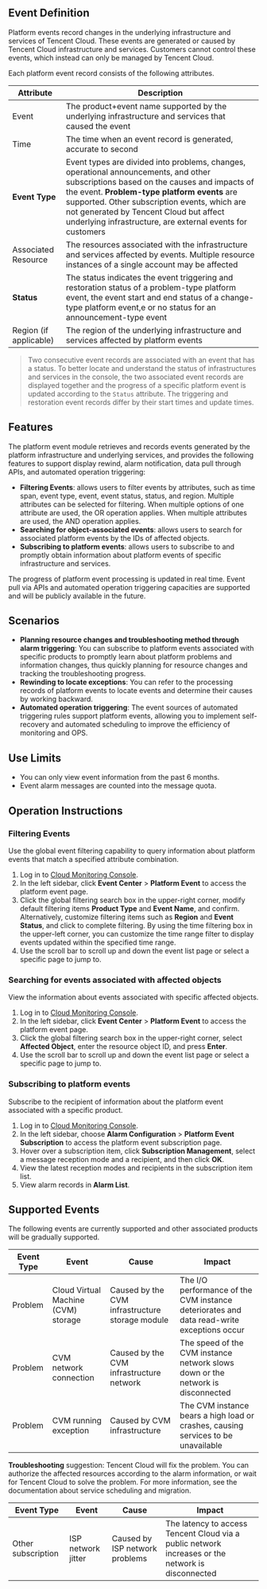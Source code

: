 ## Event Definition
Platform events record changes in the underlying infrastructure and services of Tencent Cloud. These events are generated or caused by Tencent Cloud infrastructure and services. Customers cannot control these events, which instead can only be managed by Tencent Cloud.

Each platform event record consists of the following attributes.

| Attribute | Description |
| -------- | ---------------------------------------- |
| Event | The product+event name supported by the underlying infrastructure and services that caused the event |
| Time | The time when an event record is generated, accurate to second |
| **Event Type** | Event types are divided into problems, changes, operational announcements, and other subscriptions based on the causes and impacts of the event. **Problem-type platform events** are supported. Other subscription events, which are not generated by Tencent Cloud but affect underlying infrastructure, are external events for customers |
| Associated Resource | The resources associated with the infrastructure and services affected by events. Multiple resource instances of a single account may be affected |
| **Status** | The status indicates the event triggering and restoration status of a problem-type platform event, the event start and end status of a change-type platform event,e or no status for an announcement-type event |
| Region (if applicable) | The region of the underlying infrastructure and services affected by platform events |

> Two consecutive event records are associated with an event that has a status. To better locate and understand the status of infrastructures and services in the console, the two associated event records are displayed together and the progress of a specific platform event is updated according to the `Status` attribute. The triggering and restoration event records differ by their start times and update times.



## Features
The platform event module retrieves and records events generated by the platform infrastructure and underlying services, and provides the following features to support display rewind, alarm notification, data pull through APIs, and automated operation triggering:
- **Filtering Events**: allows users to filter events by attributes, such as time span, event type, event, event status, status, and region. Multiple attributes can be selected for filtering. When multiple options of one attribute are used, the OR operation applies. When multiple attributes are used, the AND operation applies.
- **Searching for object-associated events**: allows users to search for associated platform events by the IDs of affected objects.
- **Subscribing to platform events**: allows users to subscribe to and promptly obtain information about platform events of specific infrastructure and services.

The progress of platform event processing is updated in real time. Event pull via APIs and automated operation triggering capacities are supported and will be publicly available in the future.



## Scenarios
- **Planning resource changes and troubleshooting method through alarm triggering**: You can subscribe to platform events associated with specific products to promptly learn about platform problems and information changes, thus quickly planning for resource changes and tracking the troubleshooting progress.
- **Rewinding to locate exceptions**: You can refer to the processing records of platform events to locate events and determine their causes by working backward.
- **Automated operation triggering**: The event sources of automated triggering rules support platform events, allowing you to implement self-recovery and automated scheduling to improve the efficiency of monitoring and OPS.



## Use Limits
- You can only view event information from the past 6 months.
- Event alarm messages are counted into the message quota.



## Operation Instructions
### Filtering Events
Use the global event filtering capability to query information about platform events that match a specified attribute combination.
1. Log in to [Cloud Monitoring Console](https://console.cloud.tencent.com/monitor/overview).
2. In the left sidebar, click **Event Center** > **Platform Event** to access the platform event page.
3. Click the global filtering search box in the upper-right corner, modify default filtering items **Product Type** and **Event Name**, and confirm. Alternatively, customize filtering items such as **Region** and **Event Status**, and click to complete filtering. By using the time filtering box in the upper-left corner, you can customize the time range filter to display events updated within the specified time range.
4. Use the scroll bar to scroll up and down the event list page or select a specific page to jump to.

### Searching for events associated with affected objects
View the information about events associated with specific affected objects.
1. Log in to [Cloud Monitoring Console](https://console.cloud.tencent.com/monitor/overview).
2. In the left sidebar, click **Event Center** > **Platform Event** to access the platform event page.
3. Click the global filtering search box in the upper-right corner, select **Affected Object**, enter the resource object ID, and press **Enter**.
4. Use the scroll bar to scroll up and down the event list page or select a specific page to jump to.

### Subscribing to platform events
Subscribe to the recipient of information about the platform event associated with a specific product.
1. Log in to [Cloud Monitoring Console](https://console.cloud.tencent.com/monitor/overview).
2. In the left sidebar, choose **Alarm Configuration** > **Platform Event Subscription** to access the platform event subscription page.
3. Hover over a subscription item, click **Subscription Management**, select a message reception mode and a recipient, and then click **OK**.
4. View the latest reception modes and recipients in the subscription item list.
5. View alarm records in **Alarm List**.



## Supported Events
The following events are currently supported and other associated products will be gradually supported.

| Event Type | Event | Cause | Impact |
| ---- | ---------- | -------------- | -------------------- |
| Problem | Cloud Virtual Machine (CVM) storage | Caused by the CVM infrastructure storage module | The I/O performance of the CVM instance deteriorates and data read-write exceptions occur |
| Problem | CVM network connection | Caused by the CVM infrastructure network | The speed of the CVM instance network slows down or the network is disconnected |
| Problem | CVM running exception | Caused by CVM infrastructure | The CVM instance bears a high load or crashes, causing services to be unavailable |

**Troubleshooting** suggestion: Tencent Cloud will fix the problem. You can authorize the affected resources according to the alarm information, or wait for Tencent Cloud to solve the problem. For more information, see the documentation about service scheduling and migration.




| Event Type | Event | Cause | Impact |
| ---- | ------- | --------- | ------------------ |
| Other subscription | ISP network jitter | Caused by ISP network problems | The latency to access Tencent Cloud via a public network increases or the network is disconnected |


